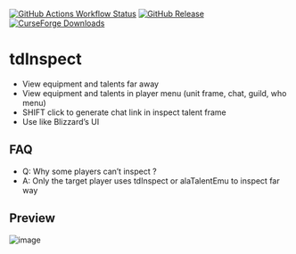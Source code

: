[![GitHub Actions Workflow Status](https://img.shields.io/github/actions/workflow/status/DengSir/tdInspect/publish.yml?label=Publish)](https://github.com/DengSir/tdInspect/actions/workflows/publish.yml)
[![GitHub Release](https://img.shields.io/github/v/release/DengSir/tdInspect?label=Release)](https://github.com/DengSir/tdInspect/releases)
[![CurseForge Downloads](https://img.shields.io/curseforge/dt/500065?label=Curse%20downloads)](https://www.curseforge.com/wow/addons/tdinspect)

# tdInspect

- View equipment and talents far away
- View equipment and talents in player menu (unit frame, chat, guild, who menu)
- SHIFT click to generate chat link in inspect talent frame
- Use like Blizzard’s UI

## FAQ

- Q: Why some players can’t inspect ?
- A: Only the target player uses tdInspect or alaTalentEmu to inspect far way


## Preview
![image](https://github.com/user-attachments/assets/90e21cdd-c577-4d99-9a67-1f7dc04338bd)

